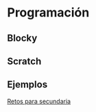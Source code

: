 # Programación

## Blocky

## Scratch



## Ejemplos

[Retos para secundaria](http://www.aprendeprogramando.es/challenges)

